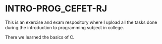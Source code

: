 # INTRO-PROG_CEFET-RJ

This is an exercise and exam respository where I upload all the tasks done during the introduction to programming subject in college.

There we learned the basics of C.

